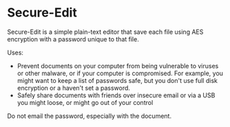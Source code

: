 Secure-Edit
===========
Secure-Edit is a simple plain-text editor that save each file using AES encryption with a password unique to that file.

Uses:

- Prevent documents on your computer from being vulnerable to viruses or other malware, or if your computer is compromised. For example, you might want to keep a list of passwords safe, but you don't use full disk encryption or a haven't set a password.
- Safely share documents with friends over insecure email or via a USB you might loose, or might go out of your control

Do not email the password, especially with the document.

